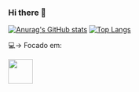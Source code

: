 ### Hi there 👋

[![Anurag's GitHub stats](https://github-readme-stats.vercel.app/api?username=MateusPepice)](https://github.com/anuraghazra/github-readme-stats)
[![Top Langs](https://github-readme-stats.vercel.app/api/top-langs/?username=MateusPepice&layout=compact)](https://github.com/anuraghazra/github-readme-stats)

💻-> Focado em:

<img width= "50" height="50" src="https://cdn.jsdelivr.net/gh/devicons/devicon/icons/java/java-original.svg" />
          
